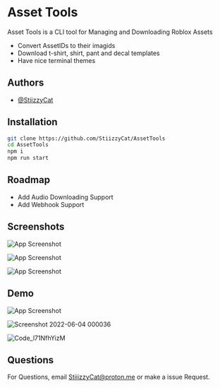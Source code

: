 
# Asset Tools
Asset Tools is a CLI tool for Managing and Downloading Roblox Assets

- Convert AssetIDs to their imagids
- Download t-shirt, shirt, pant and decal templates
- Have nice terminal themes


## Authors

- [@StiizzyCat](https://github.com/StiizzyCat)


## Installation

```bash
git clone https://github.com/StiizzyCat/AssetTools
cd AssetTools
npm i
npm run start
```
    
## Roadmap

- Add Audio Downloading Support
- Add Webhook Support


## Screenshots
![App Screenshot](https://i.ibb.co/XZZZSL8/Picture.png)

![App Screenshot](https://i.ibb.co/1GX0sqC/ree-Reee.png)

![App Screenshot](https://i.ibb.co/jwcYgqR/saved.png)


## Demo

![App Screenshot](https://i.ibb.co/7r24vhv/ezgif-4-1282c1da8e.gif)

![Screenshot 2022-06-04 000036](https://user-images.githubusercontent.com/90114741/171988550-e5a81c78-1cff-48eb-8f70-cc00efbf062f.png)

![Code_l71NfhYizM](https://user-images.githubusercontent.com/90114741/171988771-cc4c715e-09df-4d5c-8dd8-0dfb67f539ce.gif)

## Questions

For Questions, email StiiizzyCat@proton.me or make a issue Request.

